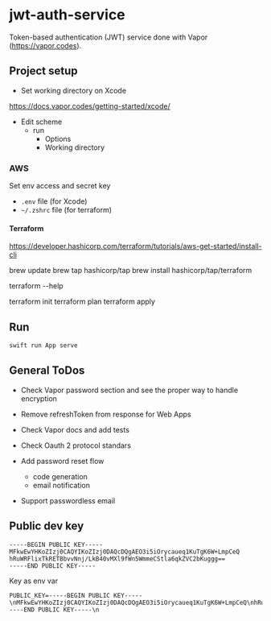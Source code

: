 
# jwt-auth-service

Token-based authentication (JWT) service done with Vapor (https://vapor.codes).

## Project setup

- Set working directory on Xcode

https://docs.vapor.codes/getting-started/xcode/

- Edit scheme
  - run
    - Options
    - Working directory
    
### AWS

Set env access and secret key

- `.env` file (for Xcode)
- `~/.zshrc` file (for terraform)

#### Terraform

https://developer.hashicorp.com/terraform/tutorials/aws-get-started/install-cli

brew update
brew tap hashicorp/tap
brew install hashicorp/tap/terraform

terraform --help

terraform init
terraform plan
terraform apply

## Run

```bash
swift run App serve
```


## General ToDos

- Check Vapor password section and see the proper way to handle encryption
- Remove refreshToken from response for Web Apps


- Check Vapor docs and add tests
- Check Oauth 2 protocol standars
- Add password reset flow
  - code generation
  - email notification
- Support passwordless email


## Public dev key

```
-----BEGIN PUBLIC KEY-----
MFkwEwYHKoZIzj0CAQYIKoZIzj0DAQcDQgAEO3i5iOrycaueq1KuTgK6W+LmpCeQ
hRuWRFlixTkRETBbvvNnj/LkB40vMXl9fWn5WmmeCStla6qkZVC2bKuggg==
-----END PUBLIC KEY-----

```

Key as env var

```
PUBLIC_KEY=-----BEGIN PUBLIC KEY-----\nMFkwEwYHKoZIzj0CAQYIKoZIzj0DAQcDQgAEO3i5iOrycaueq1KuTgK6W+LmpCeQ\nhRuWRFlixTkRETBbvvNnj/LkB40vMXl9fWn5WmmeCStla6qkZVC2bKuggg==\n-----END PUBLIC KEY-----\n
```
